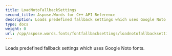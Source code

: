 ```yaml
---
title: LoadNotoFallbackSettings
second_title: Aspose.Words for C++ API Reference
description: Loads predefined fallback settings which uses Google Noto fonts. 
type: docs
weight: 0
url: /cpp/aspose.words.fonts/fontfallbacksettings/loadnotofallbacksettings/
---
```


Loads predefined fallback settings which uses Google Noto fonts. 

